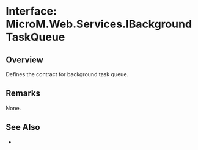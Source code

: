 # Interface: MicroM.Web.Services.IBackgroundTaskQueue
## Overview
Defines the contract for background task queue.

## Remarks
None.

## See Also
-